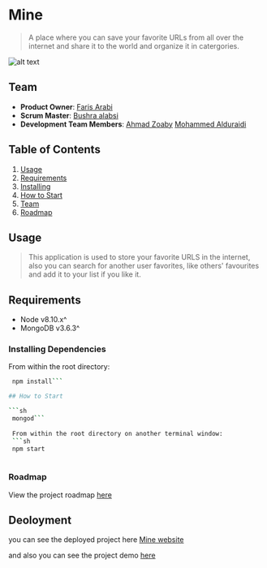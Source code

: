 

# Mine

> A place where you can save your favorite URLs from all over the internet
and share it to the world and organize it 
in catergories.

![alt text](http://mine-green-field.herokuapp.com/logo.png)
## Team

 - __Product Owner__: [Faris Arabi](https://github.com/FarisArabi)
 - __Scrum Master__: [Bushra alabsi](https://github.com/BushraAlabsi)
 - __Development Team Members__: 
     [Ahmad Zoaby](https://github.com/zoaby)
     [Mohammed Alduraidi](https://github.com/Mohammedalduraidi)

## Table of Contents

1. [Usage](#Usage)
1. [Requirements](#requirements)
1. [Installing](#installing)
1. [How to Start](#how-to-start)
1. [Team](#team)
1. [Roadmap](#roadmap)

## Usage

> This application is used to store your favorite URLS in the internet,
also you can search for another user favorites, like others' favourites and add it to your list if you like it.

## Requirements

- Node v8.10.x^
- MongoDB v3.6.3^


### Installing Dependencies

From within the root directory:

```sh
 npm install``` 

## How to Start

```sh
 mongod```
 
 From within the root directory on another terminal window:
 ```sh
 npm start 
 
 ``` 


### Roadmap

View the project roadmap [here](https://github.com/ABFM/Mine/issues)

## Deoloyment
you can see the deployed project here 
[Mine website](http://mine-green-field.herokuapp.com/)

and also you can see the project demo [here](https://www.youtube.com/watch?v=CaIvWlZYcIg&feature=youtu.be)


